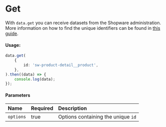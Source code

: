 # Get

With `data.get` you can receive datasets from the Shopware administration.
More information on how to find the unique identifiers can be found in [this guide](../../internals/datahandling.md).

#### Usage:  
```ts
data.get(
    {
        id: 'sw-product-detail__product',
    },
).then((data) => {
    console.log(data);
});
```

#### Parameters
| Name                 | Required | Description                                                                                           |
| :------------------- | :------- | :---------------------------------------------------------------------------------------------------- |
| `options`            | true     | Options containing the unique `id`                                                                    |
